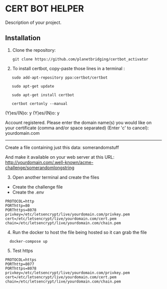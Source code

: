 # CERT BOT HELPER

Description of your project.

## Installation

1. Clone the repository:

   ```shell
   git clone https://github.com/planetbridging/certbot_activator
   ```

2. To install certbot, copy-paste those lines in a terminal :

```shell
   sudo add-apt-repository ppa:certbot/certbot
```

```shell
   sudo apt-get update
```

```shell
   sudo apt-get install certbot
```

```shell
   certbot certonly --manual
```

(Y)es/(N)o: y
(Y)es/(N)o: y

Account registered.
Please enter the domain name(s) you would like on your certificate (comma and/or
space separated) (Enter 'c' to cancel): yourdomain.com

---

Create a file containing just this data:
somerandomstuff

And make it available on your web server at this URL:
http://yourdomain.com/.well-known/acme-challenge/somerandomlongstring

3. Open another terminal and create the files

- Create the challenge file
- Create the .env

```shell
PROTOCOL=http
PORThttp=80
PORThttps=8078
privkey=/etc/letsencrypt/live/yourdomain.com/privkey.pem
cert=/etc/letsencrypt/live/yourdomain.com/cert.pem
chain=/etc/letsencrypt/live/yourdomain.com/chain.pem
```

4. Run the docker to host the file being hosted so it can grab the file

```shell
  docker-compose up
```

5. Test https

```shell
PROTOCOL=https
PORThttp=8077
PORThttps=8078
privkey=/etc/letsencrypt/live/yourdomain.com/privkey.pem
cert=/etc/letsencrypt/live/yourdomain.com/cert.pem
chain=/etc/letsencrypt/live/yourdomain.com/chain.pem
```
